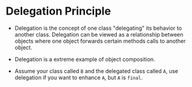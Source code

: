 # Delegation Principle

- Delegation is the concept of one class "delegating" its behavior to another class. Delegation can be viewed as a relationship between objects where one object forwards certain methods calls to another object.

- Delegation is a extreme example of object composition.

- Assume your class called `B` and the delegated class called `A`, use delegation if you want to enhance `A`, but `A` is `final`.
